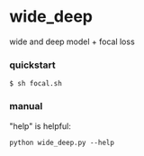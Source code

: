 # wide_deep
wide and deep model + focal loss

### quickstart
```
$ sh focal.sh
```

### manual
"help" is helpful:
```
python wide_deep.py --help
```
